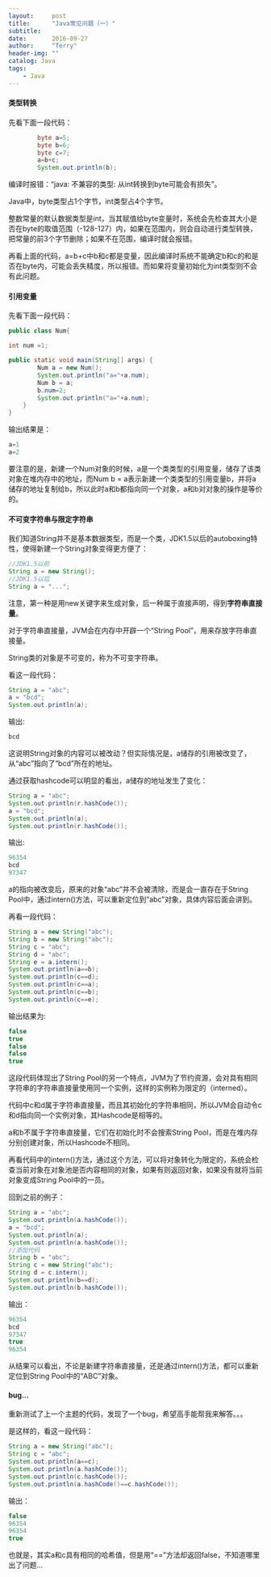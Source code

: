 ```yaml
---
layout:     post
title:      "Java常见问题（一）"
subtitle:   
date:       2016-09-27
author:     "Terry"
header-img: ""
catalog: Java
tags:
    - Java
---
```

#### 类型转换
先看下面一段代码：

```java
        byte a=5;
        byte b=6;
        byte c=7;
        a=b+c;
        System.out.println(b);
```
 
编译时报错：“java: 不兼容的类型: 从int转换到byte可能会有损失”。

Java中，byte类型占1个字节，int类型占4个字节。

整数常量的默认数据类型是int，当其赋值给byte变量时，系统会先检查其大小是否在byte的取值范围（-128-127）内，如果在范围内，则会自动进行类型转换，把常量的前3个字节删除；如果不在范围，编译时就会报错。

再看上面的代码，a=b+c中b和c都是变量，因此编译时系统不能确定b和c的和是否在byte内，可能会丢失精度，所以报错。而如果将变量初始化为int类型则不会有此问题。

#### 引用变量
先看下面一段代码：

```java
public class Num{

int num =1;

public static void main(String[] args) {
        Num a = new Num();
        System.out.println("a="+a.num);
        Num b = a;
        b.num=2;
        System.out.println("a="+a.num);
    }
}
```

输出结果是：

```java
a=1
a=2
```

要注意的是，新建一个Num对象的时候，a是一个类类型的引用变量，储存了该类对象在堆内存中的地址，而Num b = a表示新建一个类类型的引用变量b，并将a储存的地址复制给b，所以此时a和b都指向同一个对象，a和b对对象的操作是等价的。

#### 不可变字符串与限定字符串
我们知道String并不是基本数据类型，而是一个类，JDK1.5以后的autoboxing特性，使得新建一个String对象变得更方便了：

```java   
//JDK1.5以前
String a = new String();
//JDK1.5以后
String a = "...";      
```

注意，第一种是用new关键字来生成对象，后一种属于直接声明，得到**字符串直接量**。

对于字符串直接量，JVM会在内存中开辟一个“String Pool”，用来存放字符串直接量。

String类的对象是不可变的，称为不可变字符串。

看这一段代码：

```java
String a = "abc";
a = "bcd";
System.out.println(a);
```

输出:

```java
bcd
```

这说明String对象的内容可以被改动？但实际情况是，a储存的引用被改变了，从“abc”指向了“bcd”所在的地址。

通过获取hashcode可以明显的看出，a储存的地址发生了变化：

```java
String a = "abc";
System.out.println(r.hashCode());
a = "bcd";
System.out.println(a);
System.out.println(r.hashCode());
```

输出:

```java
96354
bcd
97347
```

a的指向被改变后，原来的对象“abc”并不会被清除，而是会一直存在于String Pool中，通过intern()方法，可以重新定位到“abc”对象，具体内容后面会讲到。

再看一段代码：

```java   
String a = new String("abc");
String b = new String("abc");
String c = "abc";
String d = "abc";
String e = a.intern();
System.out.println(a==b);
System.out.println(c==d);
System.out.println(c==a);
System.out.println(c==b);
System.out.println(c==e);
```

输出结果为:

```java
false
true
false
false
true
```

这段代码体现出了String Pool的另一个特点，JVM为了节约资源，会对具有相同字符串的字符串直接量使用同一个实例，这样的实例称为限定的（interned）。

代码中c和d属于字符串直接量，而且其初始化的字符串相同，所以JVM会自动令c和d指向同一个实例对象，其Hashcode是相等的。

a和b不属于字符串直接量，它们在初始化时不会搜索String Pool，而是在堆内存分别创建对象，所以Hashcode不相同。

再看代码中的intern()方法，通过这个方法，可以将对象转化为限定的，系统会检查当前对象在对象池是否内容相同的对象，如果有则返回对象，如果没有就将当前对象变成String Pool中的一员。

回到之前的例子：

```java
String a = "abc";
System.out.println(a.hashCode());
a = "bcd";
System.out.println(a);
System.out.println(a.hashCode());
//添加代码
String b = "abc";
String c = new String("abc");
String d = c.intern();
System.out.println(b==d);
System.out.println(b.hashCode());
```

输出：

```java
96354
bcd
97347
true
96354
```

从结果可以看出，不论是新建字符串直接量，还是通过intern()方法，都可以重新定位到String Pool中的“ABC”对象。

#### bug...
重新测试了上一个主题的代码，发现了一个bug，希望高手能帮我来解答。。。

是这样的，看这一段代码：

```java   
String a = new String("abc");
String c = "abc";
System.out.println(a==c);
System.out.println(a.hashCode());
System.out.println(c.hashCode());
System.out.println(a.hashCode()==c.hashCode());
```

输出：

```java
false
96354
96354
true
```

也就是，其实a和c具有相同的哈希值，但是用“==”方法却返回false，不知道哪里出了问题...
